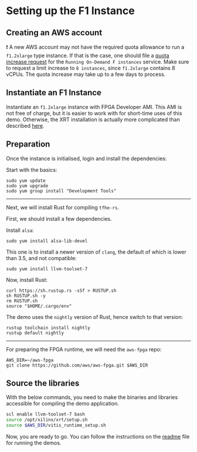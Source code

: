 # Setting up the F1 Instance

## Creating an AWS account

:exclamation: A new AWS account may not have the required quota allowance to run a `f1.2xlarge` type instance. If that is the case, one should file a [quota increase request](https://aws.amazon.com/getting-started/hands-on/request-service-quota-increase/) for the `Running On-Demand F instances` service. Make sure to request a limit increase to `8 instances`, since `f1.2xlarge` contains 8 vCPUs. The quota increase may take up to a few days to process.

## Instantiate an F1 Instance

Instantiate an `f1.2xlarge` instance with FPGA Developer AMI. This AMI is not free of charge, but it is easier to work with for short-time uses of this demo. Otherwise, the XRT installation is actually more complicated than described [here](https://github.com/aws/aws-fpga/blob/master/Vitis/docs/XRT_installation_instructions.md).

## Preparation

Once the instance is initialised, login and install the dependencies:

Start with the basics:
```
sudo yum update
sudo yum upgrade
sudo yum group install "Development Tools"
```
___

Next, we will install Rust for compiling `tfhe-rs`. 

First, we should install a few dependencies.

Install `alsa`:
```
sudo yum install alsa-lib-devel
```

This one is to install a newer version of `clang`, the default of which is lower than 3.5, and not compatible:
```
sudo yum install llvm-toolset-7
```

Now, install Rust:
```
curl https://sh.rustup.rs -sSf > RUSTUP.sh
sh RUSTUP.sh -y
rm RUSTUP.sh
source "$HOME/.cargo/env"
```

The demo uses the `nightly` version of Rust, hence switch to that version:
```
rustup toolchain install nightly
rustup default nightly
```
___

For preparing the FPGA runtime, we will need the `aws-fpga` repo:
```
AWS_DIR=~/aws-fpga
git clone https://github.com/aws/aws-fpga.git $AWS_DIR
```

## Source the libraries

With the below commands, you need to make the binaries and libraries accessible for compiling the demo application.

```bash
scl enable llvm-toolset-7 bash
source /opt/xilinx/xrt/setup.sh
source $AWS_DIR/vitis_runtime_setup.sh
```

Now, you are ready to go. You can follow the instructions on the [readme](./readme.md) file for running the demos.
